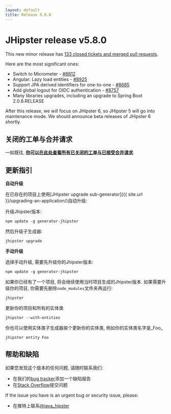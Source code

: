 ```yaml
---
layout: default
title: Release 5.8.0
---
```


JHipster release v5.8.0
==================

This new minor release has [133 closed tickets and merged pull requests](https://github.com/jhipster/generator-jhipster/issues?q=milestone%3A5.8.0+is%3Aclosed).

Here are the most significant ones:

- Switch to Micrometer - [#8812](https://github.com/jhipster/generator-jhipster/pull/8812)
- Angular: Lazy load entities - [#8925](https://github.com/jhipster/generator-jhipster/pull/8925)
- Support JPA derived identifiers for one-to-one - [#8685](https://github.com/jhipster/generator-jhipster/pull/8685)
- Add global logout for OIDC authentication - [#8757](https://github.com/jhipster/generator-jhipster/pull/8757)
- Many libraries upgrades, including an upgrade to Spring Boot 2.0.8.RELEASE

After this release, we will focus on JHipster 6, so JHipster 5 will go into maintenance mode. We should announce beta releases of JHipster 6 shortly.


关闭的工单与合并请求
------------
一如既往, __[你可以在此处查看所有已关闭的工单与已接受合并请求](https://github.com/jhipster/generator-jhipster/issues?q=milestone%3A5.8.0+is%3Aclosed)__.

更新指引
------------

**自动升级**

在已存在的项目上使用[JHipster upgrade sub-generator]({{ site.url }}/upgrading-an-application/)自动升级:

升级Jhipster版本:

```
npm update -g generator-jhipster
```

然后升级子生成器:

```
jhipster upgrade
```

**手动升级**

选择手动升级, 需要先升级你的Jhipster版本:

```
npm update -g generator-jhipster
```

如果你已经有了一个项目, 将会继续使用当时项目生成的Jhipster版本.
如果需要升级你的项目, 你需要先删除`node_modules`文件夹再运行:

```
jhipster
```

更新你的项目和所有的实体类

```
jhipster --with-entities
```

你也可以使用实体类子生成器挨个更新你的实体类, 例如你的实体类名字是_Foo_

```
jhipster entity Foo
```

帮助和缺陷
--------------

如果您发现这个版本的任何问题, 请随时联系我们:

- 在我们的[bug tracker](https://github.com/jhipster/generator-jhipster/issues?state=open)添加一个缺陷报告
- 在[Stack Overflow](http://stackoverflow.com/tags/jhipster/info)提交问题

If the issue you have is an urgent bug or security issue, please:

- 在推特上联系[@java_hipster](https://twitter.com/java_hipster)
